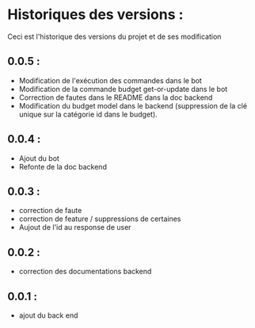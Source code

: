 # Historiques des versions :
Ceci est l'historique des versions du projet et de ses modification

## 0.0.5 :
- Modification de l'exécution des commandes dans le bot
- Modification de la commande budget get-or-update dans le bot
- Correction de fautes dans le README dans la doc backend
- Modification du budget model dans le backend (suppression de la clé unique sur la catégorie id dans le budget).

## 0.0.4 :
- Ajout du bot
- Refonte de la doc backend

## 0.0.3 :
- correction de faute
- correction de feature / suppressions de certaines
- Aujout de l'id au response de user

## 0.0.2 :
- correction des documentations backend

## 0.0.1 :
- ajout du back end